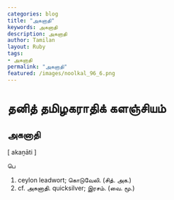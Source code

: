 ```yaml
---  
categories: blog  
title: "அகனாதி"
keywords: அகனாதி  
description: அகனாதி
author: Tamilan  
layout: Ruby  
tags:     
- அகனாதி
permalink: "அகனாதி"  
featured: /images/noolkal_96_6.png  
--- 
```

# தனித் தமிழகராதிக் களஞ்சியம்
## அகனாதி

[ akaṉāti ]  
  
பெ  
1. ceylon leadwort; கொடுவேலி. (சித். அக.)  
2. cf. அசுனாதி. quicksilver; இரசம். (வை. மூ.)